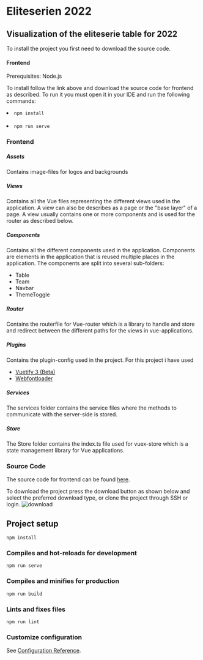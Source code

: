 # Eliteserien 2022 
## Visualization of the eliteserie table for 2022

To install the project you first need to download the source code.

#### Frontend
Prerequisites: 
Node.js

To install follow the link above and download the source code for frontend as described. To run it you must open it in your IDE and run the following commands: <br>
<li><code>npm install</code></li><br>
<li><code>npm run serve</code></li>



### Frontend

##### Assets
Contains image-files for logos and backgrounds

##### Views
Contains all the Vue files representing the different views used in the application. A view can also be describes as a page or the "base layer" of a page. A view usually contains one or more components and is used for the router as described below.

##### Components
Contains all the different components used in the application. Components are elements in the application that is reused multiple places in the application. The components are split into several sub-folders:
* Table
* Team
* Navbar
* ThemeToggle

##### Router
Contains the routerfile for Vue-router which is a library to handle and store and redirect between the different paths for the views in vue-applications.

##### Plugins
Contains the plugin-config used in the project. For this project i have used 
* [Vuetify 3 (Beta)](https://next.vuetifyjs.com/en/getting-started/installation/)
* [Webfontloader](https://github.com/typekit/webfontloader)<br>


##### Services
The services folder contains the service files where the methods to communicate with the server-side is stored. 

##### Store
The Store folder contains the index.ts file used for vuex-store which is a state management library for Vue applications.

### Source Code
The source code for frontend can be found [here](https://github.com/vildegylterud/eliteserien).<br>

To download the project press the download button as shown below and select the preferred download type, or clone the project through SSH or login. 
![download](uploads/fbd1cb25a5a1a0d26d5510aa6e12e571/download.PNG)

## Project setup
```
npm install
```

### Compiles and hot-reloads for development
```
npm run serve
```

### Compiles and minifies for production
```
npm run build
```

### Lints and fixes files
```
npm run lint
```

### Customize configuration
See [Configuration Reference](https://cli.vuejs.org/config/).

